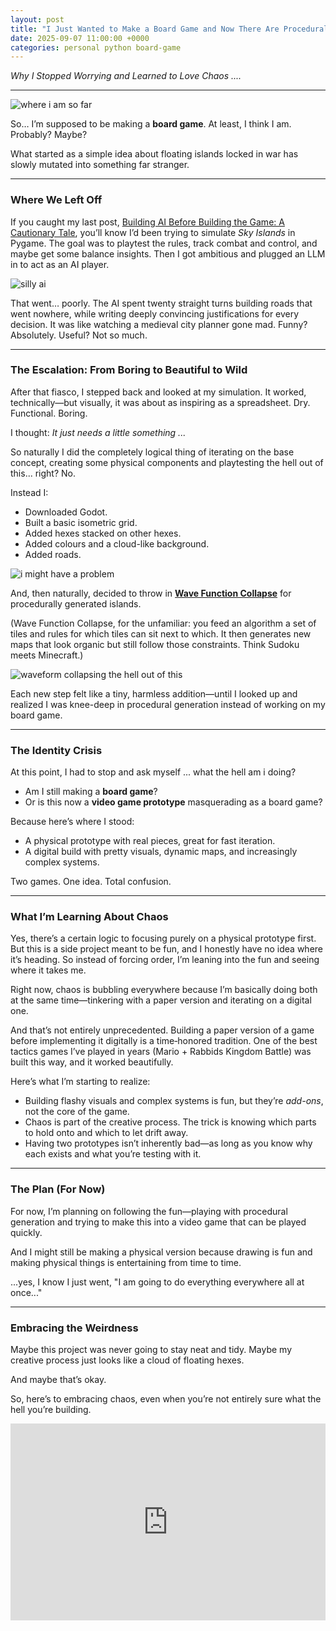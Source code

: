 ```yaml
---
layout: post
title: "I Just Wanted to Make a Board Game and Now There Are Procedural Islands"
date: 2025-09-07 11:00:00 +0000
categories: personal python board-game
---
```


_Why I Stopped Worrying and Learned to Love Chaos ...._

---

![where i am so far](/assets/boardgame-to-digital/final.png)

So… I’m supposed to be making a **board game**. At least, I think I am. Probably? Maybe?

What started as a simple idea about floating islands locked in war has slowly mutated into something far stranger.

---

### Where We Left Off

If you caught my last post, [Building AI Before Building the Game: A Cautionary Tale](https://vanonselenp.github.io/2025/09/07/building-ai-before-you-have-a-game/), you’ll know I’d been trying to simulate *Sky Islands* in Pygame. The goal was to playtest the rules, track combat and control, and maybe get some balance insights. Then I got ambitious and plugged an LLM in to act as an AI player.

![silly ai](/assets/road_to_nowhere.png)

That went… poorly. The AI spent twenty straight turns building roads that went nowhere, while writing deeply convincing justifications for every decision. It was like watching a medieval city planner gone mad. Funny? Absolutely. Useful? Not so much.

---

### The Escalation: From Boring to Beautiful to Wild

After that fiasco, I stepped back and looked at my simulation. It worked, technically—but visually, it was about as inspiring as a spreadsheet. Dry. Functional. Boring.

I thought: *It just needs a little something ...*

So naturally I did the completely logical thing of iterating on the base concept, creating some physical components and playtesting the hell out of this... right? No.

Instead I:

* Downloaded Godot.
* Built a basic isometric grid.
* Added hexes stacked on other hexes.
* Added colours and a cloud-like background.
* Added roads.

![i might have a problem](/assets/boardgame-to-digital/color2.png)

And, then naturally, decided to throw in [**Wave Function Collapse**](https://www.youtube.com/watch?v=zE1Jbh8b0BM) for procedurally generated islands.

(Wave Function Collapse, for the unfamiliar: you feed an algorithm a set of tiles and rules for which tiles can sit next to which. It then generates new maps that look organic but still follow those constraints. Think Sudoku meets Minecraft.)

![waveform collapsing the hell out of this](/assets/boardgame-to-digital/waveform.png)

Each new step felt like a tiny, harmless addition—until I looked up and realized I was knee-deep in procedural generation instead of working on my board game.

---

### The Identity Crisis

At this point, I had to stop and ask myself ... what the hell am i doing?

* Am I still making a **board game**?
* Or is this now a **video game prototype** masquerading as a board game?

Because here’s where I stood:

* A physical prototype with real pieces, great for fast iteration.
* A digital build with pretty visuals, dynamic maps, and increasingly complex systems.

Two games. One idea. Total confusion.

---

### What I’m Learning About Chaos

Yes, there’s a certain logic to focusing purely on a physical prototype first. But this is a side project meant to be fun, and I honestly have no idea where it’s heading. So instead of forcing order, I’m leaning into the fun and seeing where it takes me.

Right now, chaos is bubbling everywhere because I’m basically doing both at the same time—tinkering with a paper version and iterating on a digital one.

And that’s not entirely unprecedented. Building a paper version of a game before implementing it digitally is a time‑honored tradition. One of the best tactics games I’ve played in years (Mario + Rabbids Kingdom Battle) was built this way, and it worked beautifully.

Here’s what I’m starting to realize:

* Building flashy visuals and complex systems is fun, but they’re *add-ons*, not the core of the game.
* Chaos is part of the creative process. The trick is knowing which parts to hold onto and which to let drift away.
* Having two prototypes isn’t inherently bad—as long as you know why each exists and what you’re testing with it.

---

### The Plan (For Now)

For now, I’m planning on following the fun—playing with procedural generation and trying to make this into a video game that can be played quickly.

And I might still be making a physical version because drawing is fun and making physical things is entertaining from time to time.

...yes, I know I just went, "I am going to do everything everywhere all at once..."

---

### Embracing the Weirdness

Maybe this project was never going to stay neat and tidy. Maybe my creative process just looks like a cloud of floating hexes.

And maybe that’s okay.

So, here’s to embracing chaos, even when you’re not entirely sure what the hell you’re building.

  <iframe width="100%" height="315" src="https://www.youtube.com/embed/Xo7D7lnq_zQ?si=70eiCuDIwS0SaNHG" title="YouTube video player" frameborder="0" 
  allow="accelerometer; autoplay; clipboard-write; encrypted-media; gyroscope; picture-in-picture; web-share" 
  referrerpolicy="strict-origin-when-cross-origin" allowfullscreen style="max-width: 100%;"></iframe>
